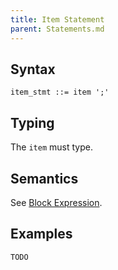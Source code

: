 ```yaml
---
title: Item Statement
parent: Statements.md
---
```


## Syntax

```
item_stmt ::= item ';'
```

## Typing

The ```item``` must type.

## Semantics

See [Block Expression](Block-Expression.md).

## Examples

```rust
TODO
```
